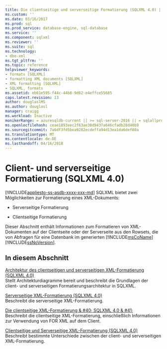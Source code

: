 ```yaml
---
title: Die clientseitige und serverseitige Formatierung (SQLXML 4.0) | Microsoft Docs
ms.custom: ''
ms.date: 03/16/2017
ms.prod: sql
ms.prod_service: database-engine, sql-database
ms.service: ''
ms.component: sqlxml
ms.reviewer: ''
ms.suite: sql
ms.technology:
- dbe-xml
ms.tgt_pltfrm: ''
ms.topic: reference
helpviewer_keywords:
- formats [SQLXML]
- formatting XML documents [SQLXML]
- XML formatting [SQLXML]
- SQLXML, formats
ms.assetid: eb61e595-f44c-44b8-9d62-e4effce55685
caps.latest.revision: 13
author: douglaslMS
ms.author: douglasl
manager: craigg
ms.workload: Inactive
monikerRange: = azuresqldb-current || >= sql-server-2016 || = sqlallproducts-allversions
ms.openlocfilehash: ceae1893eec2f63ae38d9437a646cfadb28d40b9
ms.sourcegitcommit: 7a6df3fd5bea9282ecdeffa94d13ea1da6def80a
ms.translationtype: MT
ms.contentlocale: de-DE
ms.lasthandoff: 04/16/2018
---
```

# <a name="client-side-and-server-side-formatting-sqlxml-40"></a>Client- und serverseitige Formatierung (SQLXML 4.0)
[!INCLUDE[appliesto-ss-asdb-xxxx-xxx-md](../../../includes/appliesto-ss-asdb-xxxx-xxx-md.md)]
  SQLXML bietet zwei Möglichkeiten zur Formatierung eines XML-Dokuments:  
  
-   Serverseitige Formatierung  
  
-   Clientseitige Formatierung  
  
 Dieser Abschnitt enthält Informationen zum Formatieren von XML-Dokumenten auf der Clientseite oder der Serverseite aus den Rowsets, die von Abfragen für eine Datenbank im generierten [!INCLUDE[msCoName](../../../includes/msconame-md.md)] [!INCLUDE[ssNoVersion](../../../includes/ssnoversion-md.md)].  
  
## <a name="in-this-section"></a>In diesem Abschnitt  
 [Architektur des clientseitigen und serverseitigen XML-Formatierung &#40;SQLXML 4.0&#41;](../../../relational-databases/sqlxml/formatting/architecture-of-client-side-and-server-side-xml-formatting-sqlxml-4-0.md)  
 Stellt Architekturdiagramme bereit und beschreibt die Grundlagen der client- und serverseitigen Formatierungsarchitektur in SQLXML.  
  
 [Serverseitige XML-Formatierung &#40;SQLXML 4.0&#41;](../../../relational-databases/sqlxml/formatting/server-side-xml-formatting-sqlxml-4-0.md)  
 Beschreibt die serverseitige XML-Formatierung.  
  
 [Die clientseitige XML-Formatierung & #40; SQLXML 4.0 & #41;](../../../relational-databases/sqlxml/formatting/client-side-xml-formatting-sqlxml-4-0.md)  
 Beschreibt die clientseitige XML-Formatierung, einschließlich Informationen zur Verwendung von FOR XML auf dem Client.  
  
 [Clientseitige und Serverseitige XML-Formatierung &#40;SQLXML 4.0&#41;](../../../relational-databases/sqlxml/formatting/client-side-vs-server-side-xml-formatting-sqlxml-4-0.md)  
 Beschreibt bestimmte Unterschiede zwischen der client- und serverseitigen XML-Formatierung.  
  
  
